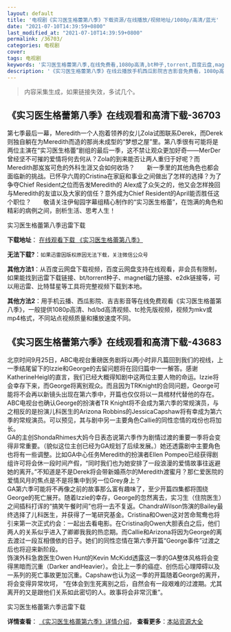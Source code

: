 ```yaml
---
layout: default
title: '电视剧《实习医生格蕾第八季》下载资源/在线播放/视频地址/1080p/高清/蓝光'
date: "2021-07-10T14:39:59+0800"
last_modified_at: "2021-07-10T14:39:59+0800"
permalink: /36703/
categories: 电视剧
cover:
tags: 电视剧
keywords: '实习医生格蕾第八季,在线免费看,1080p高清,bt种子,torrent,百度云盘,magnet,磁力链,迅雷下载资源'
description: '《实习医生格蕾第八季》在线云播放手机西瓜影院吉吉影音免费看，1080p高清bd/hd未删减完整版和tc抢先枪版，mkv/mp4格式，附带bt/torrent种子、magnet/磁力链、百度云盘、网盘资源迅雷下载链接'
---
```


>内容采集生成，如果链接失效，多试几个。


## 《实习医生格蕾第八季》在线观看和高清下载-36703

第七季最后一幕，Meredith一个人抱着领养的女儿Zola试图联系Derek，而Derek则独自躺在为Meredith而造的那尚未成型的“梦想之屋”里。第八季很有可能将是两位主演在“实习医生格蕾”剧组的最后一季，这不禁让观众更加好奇——MerDer曾经坚不可摧的爱情将何去何从？Zola的到来能否让两人重归于好呢？而Meredith那岌岌可危的外科生涯又会如何收场？　　新一季里的其他角色也都会面临新的挑战。已怀孕六周的Cristina在家庭和事业之间做出了怎样的选择？为了争夺Chief Resident之位而告发Meredith的 Alex成了众矢之的，他又会怎样挽回与Meredith的友谊以及大家的信任？意外成为Chief Resident的April能否胜任这个职位？　　敬请关注伊甸园字幕组精心制作的“实习医生格蕾”，在饱满的角色和精彩的病例之间，剖析生活、思考人生！


实习医生格蕾第八季迅雷下载

**下载地址**： [在线观看下载 《实习医生格蕾第八季》](https://www.993dy.com//vod-detail-id-8745.html) 


**无法下载?**：`如果迅雷因版权原因无法下载，关注微信公众号 `

**其他方法1**：从百度云网盘下载视频，百度云网盘支持在线观看，非会员有限制，如果能找到迅雷下载链接、bt/torrent种子、magnet磁力链接、e2dk链接等，可以用迅雷、比特彗星等工具将完整视频下载到本地。

**其他方法2**：用手机云播、西瓜影院、吉吉影音等在线免费观看《实习医生格蕾第八季》，一般提供1080p高清、hd/bd高清视频、tc抢先版视频，视频为mkv或mp4格式，不同站点视频质量和播放速度不同。


## 《实习医生格蕾第六季》在线观看和高清下载-43683

北京时间9月25日，ABC电视台重磅医务剧将以两小时非凡篇回到我们的视线，上一季结尾留下的Izzie和George的去留问题将在回归篇中一一解答。感谢KatherineHeigl的直言，我们已经大概得知剧中这两位主要人物的命运。Izzie将会幸存下来，而George将离别观众。而且因为TRKnight的合同问题，George可能将不会再以新镜头出现在第六季中，开篇也仅仅将以一具棺材代替他的存在。ABC电视台也确认George的扮演者TR Knight将不会成为第六季的常规演员，与之相反的是扮演儿科医生的Arizona Robbins的JessicaCapshaw将有幸成为第六季的常规演员。可以预见，其与剧中另一主要角色Callie的同性恋情的戏份也将加长。<br /> GA的主创ShondaRhimes大妈今日表态说第六季作为剧情过渡的重要一季将会变得非常重要。（貌似这位主创已经为GA规划了后续发展。）她还透露剧中主要角色也将有一些调整。比如GA中心任务Meredith的扮演者Ellen Pompeo已经获得剧组许可将会休一段时间产假，“同时我们也为她安排了一段浪漫的爱情故事往返避她的离开。&rdquo;不知道是不是Derek将会带新婚燕尔的Meredith渡蜜月？那仁爱医院的爱情风月的焦点是不是将集中到另一位Grey身上？<br /> GA第六季可能将不再像之前的故事那么富有趣味了，至少开篇四集都将围绕George的死亡展开。随着Izzie的幸存，George的忽然离去，实习生（住院医生）之间插科打诨的“搞笑午餐时间”也将一去不复返。ChandraWilson饰演的Bailey最终选择了儿科医生，并获得了一笔研究基金。Cristina和Owen这对苦命鸳鸯也将引来第一次正式约会：一起出去看电影。在Cristina向Owen大胆表白之后，他们两人的关系似乎进入了卿卿我我的热恋期。而Callie和Arizona将因为George的离去渡过一段互相偎依的日子。她们的同性恋情在第六季开篇&ldquo;George事件”过渡之后也将迎来新阶段。<br /> 饰演外科急救医生Owen Hunt的Kevin McKidd透露这一季的GA整体风格将会变得黑暗而沉重（Darker andHeavier）。会比上一季的癌症、创伤后心理障碍以及一系列的死亡事故更加沉重。Capshaw也认为这一季的开篇随着George的离开，将会变得异常坎坷， “在体会到生死离别之后，自然会有一段艰难的过渡期。尤其离开的又是跟他们关系如此密切的人。故事将会非常沉重&rdquo;。


实习医生格蕾第六季迅雷下载

**详情查看**： [《实习医生格蕾第六季》详情介绍](/movie/43683/)， **查看更多**：[本站资源大全](/movie/t/all/)

